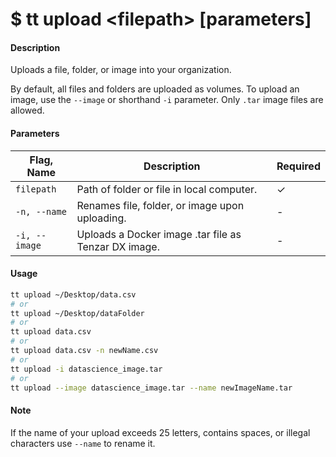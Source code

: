 <h1 class="title">$ tt upload &lt;filepath&gt; [parameters]</h1>

#### Description

Uploads a file, folder, or image into your organization.

By default, all files and folders are uploaded as volumes. To upload an image, use the `--image` or shorthand `-i` parameter. Only `.tar` image files are allowed.

#### Parameters

| Flag, Name    | Description                                          | Required |
| ------------- | ---------------------------------------------------- | -------- |
| `filepath`    | Path of folder or file in local computer.            | ✓        |
| `-n, --name`  | Renames file, folder, or image upon uploading.       | -        |
| `-i, --image` | Uploads a Docker image .tar file as Tenzar DX image. | -        |

#### Usage

```bash
tt upload ~/Desktop/data.csv
# or
tt upload ~/Desktop/dataFolder
# or
tt upload data.csv
# or
tt upload data.csv -n newName.csv
# or
tt upload -i datascience_image.tar
# or
tt upload --image datascience_image.tar --name newImageName.tar
```

#### Note

If the name of your upload exceeds 25 letters, contains spaces, or illegal characters use `--name` to rename it.
